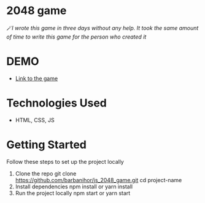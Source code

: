# 2048 game

🪄*I wrote this game in three days without any help. It took the same amount of time to write this game for the person who created it*

# DEMO

- [Link to the game](https://barbanihor.github.io/js_2048_game/)

# Technologies Used

- HTML, CSS, JS

# Getting Started

Follow these steps to set up the project locally

1. Clone the repo
   git clone https://github.com/barbanihor/js_2048_game.git
   cd project-name
2. Install dependencies
   npm install
   or
   yarn install
3. Run the project locally
   npm start
   or
   yarn start

